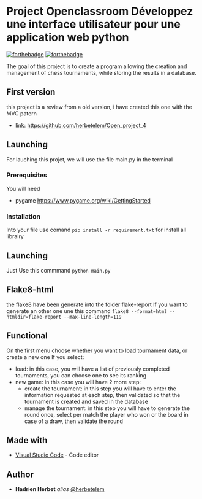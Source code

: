 # Project Openclassroom Développez une interface utilisateur pour une application web python
[![forthebadge](https://img.shields.io/badge/CSS-239120?&style=for-the-badge&logo=css3&logoColor=white)](http://forthebadge.com)  [![forthebadge](https://img.shields.io/badge/HTML-239120?style=for-the-badge&logo=html5&logoColor=white)](http://forthebadge.com)

The goal of this project is to create a program allowing the creation and management of chess tournaments, while storing the results in a database.

## First version

this project is a review from a old version, i have created this one with the MVC patern
- link: https://github.com/herbetelem/Open_project_4

## Launching

For lauching this projet, we will use the file main.py in the terminal

### Prerequisites

You will need

- pygame https://www.pygame.org/wiki/GettingStarted

### Installation

Into your file use comand ``pip install -r requirement.txt`` for install all librairy


## Launching

Just Use this commmand ``python main.py``


## Flake8-html

the flake8 have been generate into the folder flake-report
If you want to generate an other one une this command ``flake8 --format=html --htmldir=flake-report --max-line-length=119``


## Functional

On the first menu choose whether you want to load tournament data, or create a new one
If you select:
- load: in this case, you will have a list of previously completed tournaments, you can choose one to see its ranking
- new game: in this case you will have 2 more step:
  - create the tournament: in this step you will have to enter the information requested at each step, then validated so that the tournament is created and saved in the database
  - manage the tournament: in this step you will have to generate the round once, select per match the player who won or the board in case of a draw, then validate the round

## Made with

* [Visual Studio Code](https://code.visualstudio.com/) - Code editor


## Author

* **Hadrien Herbet** _alias_ [@herbetelem](https://github.com/herbetelem)
